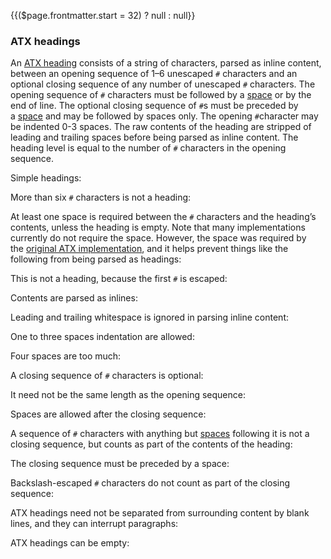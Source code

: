 {{($page.frontmatter.start = 32) ? null : null}}
### ATX headings

An [ATX heading](https://github.github.com/gfm/#atx-heading) consists of a string of characters, parsed as inline content, between an opening sequence of 1–6 unescaped `#` characters and an optional closing sequence of any number of unescaped `#` characters. The opening sequence of `#` characters must be followed by a [space](https://github.github.com/gfm/#space) or by the end of line. The optional closing sequence of `#`s must be preceded by a [space](https://github.github.com/gfm/#space) and may be followed by spaces only. The opening `#`character may be indented 0-3 spaces. The raw contents of the heading are stripped of leading and trailing spaces before being parsed as inline content. The heading level is equal to the number of `#` characters in the opening sequence.  

Simple headings:  
<Example :index="$page.frontmatter.start++"/>

More than six `#` characters is not a heading:  
<Example :index="$page.frontmatter.start++"/>

At least one space is required between the `#` characters and the heading’s contents, unless the heading is empty. Note that many implementations currently do not require the space. However, the space was required by the [original ATX implementation](http://www.aaronsw.com/2002/atx/atx.py), and it helps prevent things like the following from being parsed as headings:  
<Example :index="$page.frontmatter.start++"/>

This is not a heading, because the first `#` is escaped:  
<Example :index="$page.frontmatter.start++"/>

Contents are parsed as inlines:  
<Example :index="$page.frontmatter.start++"/>

Leading and trailing whitespace is ignored in parsing inline content:    
<Example :index="$page.frontmatter.start++"/>

One to three spaces indentation are allowed:  
<Example :index="$page.frontmatter.start++"/>

Four spaces are too much:  
<Example :index="$page.frontmatter.start++"/>

<Example :index="$page.frontmatter.start++"/>

A closing sequence of `#` characters is optional:  
<Example :index="$page.frontmatter.start++"/>

It need not be the same length as the opening sequence:  
<Example :index="$page.frontmatter.start++"/>

Spaces are allowed after the closing sequence:  
<Example :index="$page.frontmatter.start++"/>

A sequence of `#` characters with anything but [spaces](https://github.github.com/gfm/#space) following it is not a closing sequence, but counts as part of the contents of the heading:  
<Example :index="$page.frontmatter.start++"/>

The closing sequence must be preceded by a space:  
<Example :index="$page.frontmatter.start++"/>

Backslash-escaped `#` characters do not count as part of the closing sequence:  
<Example :index="$page.frontmatter.start++"/>

ATX headings need not be separated from surrounding content by blank lines, and they can interrupt paragraphs:  
<Example :index="$page.frontmatter.start++"/>

<Example :index="$page.frontmatter.start++"/>

ATX headings can be empty:  
<Example :index="$page.frontmatter.start++"/>

